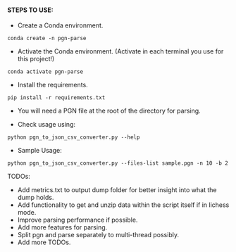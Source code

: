 #### STEPS TO USE:

- Create a Conda environment.
```
conda create -n pgn-parse
```

- Activate the Conda environment. (Activate in each terminal you use for this project!)
```
conda activate pgn-parse
```

- Install the requirements.
```
pip install -r requirements.txt
```

- You will need a PGN file at the root of the directory for parsing.

- Check usage using:
```
python pgn_to_json_csv_converter.py --help
```

- Sample Usage:
```
python pgn_to_json_csv_converter.py --files-list sample.pgn -n 10 -b 2
```

TODOs:
- Add metrics.txt to output dump folder for better insight into what the dump holds.
- Add functionality to get and unzip data within the script itself if in lichess mode.
- Improve parsing performance if possible.
- Add more features for parsing. 
- Split pgn and parse separately to multi-thread possibly.
- Add more TODOs.

